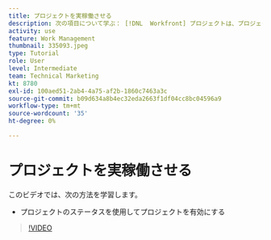```yaml
---
title: プロジェクトを実稼働させる
description: 次の項目について学ぶ： [!DNL  Workfront] プロジェクトは、プロジェクトのステータスを使用してライブになります。
activity: use
feature: Work Management
thumbnail: 335093.jpeg
type: Tutorial
role: User
level: Intermediate
team: Technical Marketing
kt: 8780
exl-id: 100aed51-2ab4-4a75-af2b-1860c7463a3c
source-git-commit: b09d634a8b4ec32eda2663f1df04cc8bc04596a9
workflow-type: tm+mt
source-wordcount: '35'
ht-degree: 0%

---
```


# プロジェクトを実稼働させる

このビデオでは、次の方法を学習します。

* プロジェクトのステータスを使用してプロジェクトを有効にする

>[!VIDEO](https://video.tv.adobe.com/v/335093/?quality=12)
